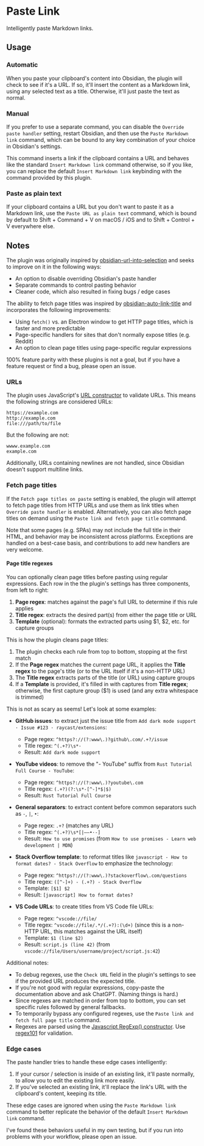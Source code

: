 # Paste Link

Intelligently paste Markdown links.

## Usage

### Automatic

When you paste your clipboard's content into Obsidian, the plugin will check to see if it's a URL. If so, it'll insert the content as a Markdown link, using any selected text as a title. Otherwise, it'll just paste the text as normal.

### Manual

If you prefer to use a separate command, you can disable the `Override paste handler` setting, restart Obsidian, and then use the `Paste Markdown link` command, which can be bound to any key combination of your choice in Obsidian's settings.

This command inserts a link if the clipboard contains a URL and behaves like the standard `Insert Markdown link` command otherwise, so if you like, you can replace the default `Insert Markdown link` keybinding with the command provided by this plugin.

### Paste as plain text

If your clipboard contains a URL but you don't want to paste it as a Markdown link, use the `Paste URL as plain text` command, which is bound by default to Shift + Command + V on macOS / iOS and to Shift + Control + V everywhere else.

## Notes

The plugin was originally inspired by [obsidian-url-into-selection](https://github.com/denolehov/obsidian-url-into-selection) and seeks to improve on it in the following ways:

- An option to disable overriding Obsidian's paste handler
- Separate commands to control pasting behavior
- Cleaner code, which also resulted in fixing bugs / edge cases

The ability to fetch page titles was inspired by [obsidian-auto-link-title](https://github.com/zolrath/obsidian-auto-link-title) and incorporates the following improvements:

- Using `fetch()` vs. an Electron window to get HTTP page titles, which is faster and more predictable
- Page-specific handlers for sites that don't normally expose titles (e.g. Reddit)
- An option to clean page titles using page-specific regular expressions

100% feature parity with these plugins is not a goal, but if you have a feature request or find a bug, please open an issue.

### URLs

The plugin uses JavaScript's [URL constructor](https://developer.mozilla.org/en-US/docs/Web/API/URL/URL) to validate URLs. This means the following strings are considered URLs:

```
https://example.com
http://example.com
file:///path/to/file
```

But the following are not:

```
wwww.example.com
example.com
```

Additionally, URLs containing newlines are not handled, since Obsidian doesn't support multiline links.

### Fetch page titles

If the `Fetch page titles on paste` setting is enabled, the plugin will attempt to fetch page titles from HTTP URLs and use them as link titles when `Override paste handler` is enabled. Alternatively, you can also fetch page titles on demand using the `Paste link and fetch page title` command.

Note that some pages (e.g. SPAs) may not include the full title in their HTML, and behavior may be inconsistent across platforms. Exceptions are handled on a best-case basis, and contributions to add new handlers are very welcome.

#### Page title regexes

You can optionally clean page titles before pasting using regular expressions. Each row in the the plugin's settings has three components, from left to right:

1. **Page regex**: matches against the page's full URL to determine if this rule applies
2. **Title regex**: extracts the desired part(s) from either the page title or URL
3. **Template** (optional): formats the extracted parts using $1, $2, etc. for capture groups

This is how the plugin cleans page titles:

1. The plugin checks each rule from top to bottom, stopping at the first match
2. If the **Page regex** matches the current page URL, it applies the **Title regex** to the page's title (or to the URL itself if it's a non-HTTP URL)
3. The **Title regex** extracts parts of the title (or URL) using capture groups
4. If a **Template** is provided, it's filled in with captures from **Title regex**; otherwise, the first capture group ($1) is used (and any extra whitespace is trimmed)

This is not as scary as seems! Let's look at some examples:

- **GitHub issues**: to extract just the issue title from `Add dark mode support · Issue #123 · raycast/extensions`:

    - Page regex: `^https?://(?:www\.)?github\.com/.+?/issue`
    - Title regex: `^(.+?)\s*·`
    - Result: `Add dark mode support`

- **YouTube videos**: to remove the "- YouTube" suffix from `Rust Tutorial Full Course - YouTube`:

    - Page regex: `^https?://(?:www\.)?youtube\.com`
    - Title regex: `(.+?)(?:\s*-[^-]*$|$)`
    - Result: `Rust Tutorial Full Course`

- **General separators**: to extract content before common separators such as `-`, `|`, `•`:

    - Page regex: `.+?` (matches any URL)
    - Title regex: `^(.+?)\s*[|–—•·-]`
    - Result: `How to use promises` (from `How to use promises - Learn web development | MDN`)

- **Stack Overflow template**: to reformat titles like `javascript - How to format dates? - Stack Overflow` to emphasize the technology:

    - Page regex: `^https?://(?:www\.)?stackoverflow\.com/questions`
    - Title regex: `([^-]+) - (.+?) - Stack Overflow`
    - Template: `[$1] $2`
    - Result: `[javascript] How to format dates?`

- **VS Code URLs**: to create titles from VS Code file URLs:

    - Page regex: `^vscode://file/`
    - Title regex: `^vscode://file/.*/(.+?):(\d+)` (since this is a non-HTTP URL, this matches against the URL itself)
    - Template: `$1 (line $2)`
    - Result: `script.js (line 42)` (from `vscode://file/Users/username/project/script.js:42`)

Additional notes:

- To debug regexes, use the `Check URL` field in the plugin's settings to see if the provided URL produces the expected title.
- If you're not good with regular expressions, copy-paste the documentation above and ask ChatGPT. (Naming things is hard.)
- Since regexes are matched in order from top to bottom, you can set specific rules followed by general fallbacks.
- To temporarily bypass any configured regexes, use the `Paste link and fetch full page title` command.
- Regexes are parsed using the [Javascript RegExp() constructor](https://developer.mozilla.org/en-US/docs/Web/JavaScript/Reference/Global_Objects/RegExp/RegExp). Use [regex101](https://regex101.com) for validation.

### Edge cases

The paste handler tries to handle these edge cases intelligently:

1. If your cursor / selection is inside of an existing link, it'll paste normally, to allow you to edit the existing link more easily.
2. If you've selected an existing link, it'll replace the link's URL with the clipboard's content, keeping its title.

These edge cases are ignored when using the `Paste Markdown link` command to better replicate the behavior of the default `Insert Markdown link` command.

I've found these behaviors useful in my own testing, but if you run into problems with your workflow, please open an issue.
